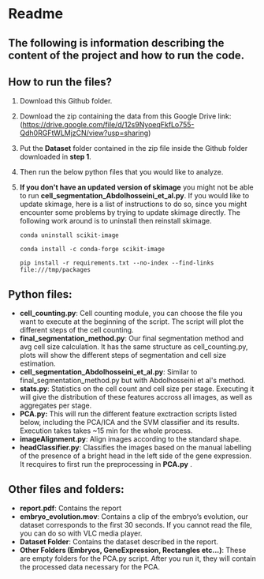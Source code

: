 # **Readme**

## The following is information describing the content of the project and how to run the code. 
## **How to run the files?**

1. Download this Github folder.
1. Download the zip containing the data from this Google Drive link: (https://drive.google.com/file/d/12s9NyoeqFkfLo755-Qdh0RGFtWLMjzCN/view?usp=sharing)
1. Put the **Dataset** folder contained in the zip file inside the Github folder downloaded in **step 1**.
1. Then run the below python files that you would like to analyze.

1. **If you don't have an updated version of skimage** you might not be able to run **cell_segmentation_Abdolhosseini_et_al.py**. If you would like to update skimage, here is a list of instructions to do so, since you might encounter some problems by trying to update skimage directly. The following work around is to uninstall then reinstall skimage. 
    ```
    conda uninstall scikit-image
    
    conda install -c conda-forge scikit-image
    
    pip install -r requirements.txt --no-index --find-links file:///tmp/packages
    ```

## **Python files:**


* **cell_counting.py**: Cell counting module, you can choose the file you want to execute at the beginning of the script. The script will plot the different steps of the cell counting. 
* **final_segmentation_method.py**: Our final segmentation method and avg cell size calculation. It has the same structure as cell_counting.py, plots will show the different steps of segmentation and cell size estimation.  
* **cell_segmentation_Abdolhosseini_et_al.py**: Similar to final_segmentation_method.py but with Abdolhosseini et al's method. 
* **stats<span></span>.py**: Statistics on the cell count and cell size per stage. Executing it will give the distribution of these features accross all images, as well as aggregates per stage.
* **PCA<span></span>.py:** This will run the different feature exctraction scripts listed below, including the PCA/ICA and the SVM classifier and its results. Execution takes takes ~15 min for the whole process. 
* **imageAlignment<span></span>.py**: Align images according to the standard shape.
* **headClassifier<span></span>.py**: Classifies the images based on the manual labelling of the presence of a bright head in the left side of the gene expression. It recquires to first run the preprocessing in **PCA<span></span>.py** .

## **Other files and folders:**

* **report.pdf**: Contains the report
* **embryo_evolution.mov**: Contains a clip of the embryo’s evolution, our dataset corresponds to the first 30 seconds. If you cannot read the file, you can do so with VLC media player. 
* **Dataset Folder**: Contains the dataset described in the report. 
* **Other Folders (Embryos, GeneExpression, Rectangles etc...)**: These are empty folders for the PCA<span></span>.py script. After you run it, they will contain the processed data necessary for the PCA.




